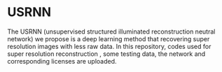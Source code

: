 # USRNN
The USRNN (unsupervised structured illuminated reconstruction neutral network) we propose is a deep learning method that recovering super resolution images with less raw data. In this repository, codes used for super resolution reconstruction , some testing data, the network and corresponding licenses are uploaded.
